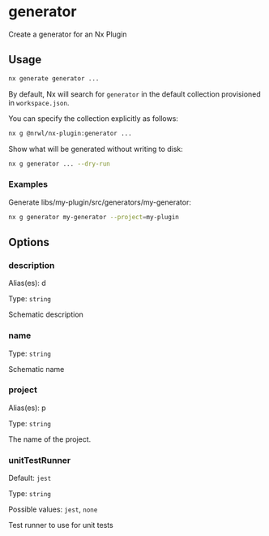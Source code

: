 # generator

Create a generator for an Nx Plugin

## Usage

```bash
nx generate generator ...
```

By default, Nx will search for `generator` in the default collection provisioned in `workspace.json`.

You can specify the collection explicitly as follows:

```bash
nx g @nrwl/nx-plugin:generator ...
```

Show what will be generated without writing to disk:

```bash
nx g generator ... --dry-run
```

### Examples

Generate libs/my-plugin/src/generators/my-generator:

```bash
nx g generator my-generator --project=my-plugin
```

## Options

### description

Alias(es): d

Type: `string`

Schematic description

### name

Type: `string`

Schematic name

### project

Alias(es): p

Type: `string`

The name of the project.

### unitTestRunner

Default: `jest`

Type: `string`

Possible values: `jest`, `none`

Test runner to use for unit tests
